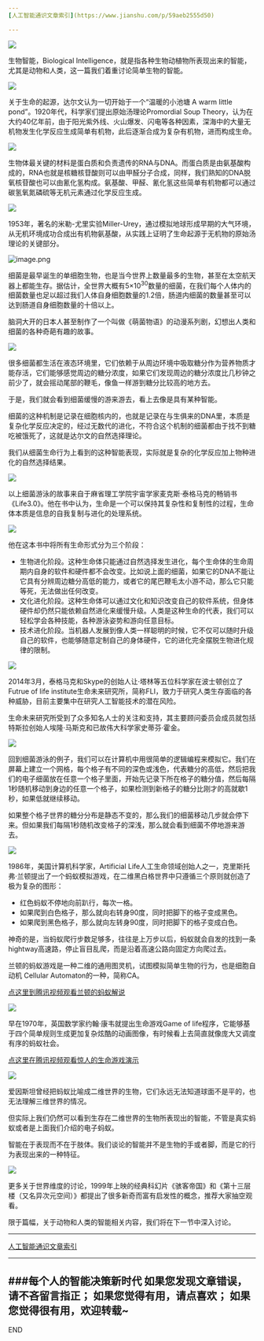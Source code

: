 ```yaml
---
[人工智能通识文章索引](https://www.jianshu.com/p/59aeb2555d50)

---
```

![](imgs/4324074-f671b28ee4fd7e02.png?imageMogr2/auto-orient/strip%7CimageView2/2/w/1240)


生物智能，Biological Intelligence，就是指各种生物动植物所表现出来的智能，尤其是动物和人类，这一篇我们着重讨论简单生物的智能。

![](imgs/4324074-c61080eb88329029.png?imageMogr2/auto-orient/strip%7CimageView2/2/w/1240)

关于生命的起源，达尔文认为一切开始于一个“温暖的小池塘 A warm little pond”。1920年代，科学家们提出原始汤理论Promordial Soup Theory，认为在大约40亿年前，由于阳光紫外线、火山爆发、闪电等各种因素，深海中的大量无机物发生化学反应生成简单有机物，此后逐渐合成为复杂有机物，进而构成生命。

![](imgs/4324074-80497ba500de9b20.png?imageMogr2/auto-orient/strip%7CimageView2/2/w/1240)

生物体最关键的材料是蛋白质和负责遗传的RNA与DNA。而蛋白质是由氨基酸构成的，RNA也就是核糖核苷酸则可以由甲醛分子合成，同样，我们熟知的DNA脱氧核苷酸也可以由氰化氢构成。氨基酸、甲醛、氰化氢这些简单有机物都可以通过碳氢氧氮磷硫等无机元素通过化学反应生成。

![](imgs/4324074-dd0ee34b76c95a94.png?imageMogr2/auto-orient/strip%7CimageView2/2/w/1240)

1953年，著名的米勒-尤里实验Miller-Urey，通过模拟地球形成早期的大气环境，从无机环境成功合成出有机物氨基酸，从实践上证明了生命起源于无机物的原始汤理论的关键部分。

![image.png](imgs/4324074-1855d9d3d7b0c88c.png?imageMogr2/auto-orient/strip%7CimageView2/2/w/1240)

细菌是最早诞生的单细胞生物，也是当今世界上数量最多的生物，甚至在太空航天器上都能生存。据估计，全世界大概有5×10<sup>30</sup>数量的细菌，在我们每个人体内的细菌数量也足以超过我们人体自身细胞数量的1.2倍，肠道内细菌的数量甚至可以达到肠道自身细胞数量的十倍以上。

脑洞大开的日本人甚至制作了一个叫做《萌菌物语》的动漫系列剧，幻想出人类和细菌的各种奇葩有趣的故事。

![](imgs/4324074-1fe1a04eec4a4e9c.png?imageMogr2/auto-orient/strip%7CimageView2/2/w/1240)

很多细菌都生活在液态环境里，它们依赖于从周边环境中吸取糖分作为营养物质才能存活，它们能够感觉周边的糖分浓度，如果它们发现周边的糖分浓度比几秒钟之前少了，就会摇动尾部的鞭毛，像鱼一样游到糖分比较高的地方去。

于是，我们就会看到细菌缓慢的游来游去，看上去像是具有某种智能。

细菌的这种机制是记录在细胞核内的，也就是记录在与生俱来的DNA里，本质是复杂化学反应决定的，经过无数代的进化，不符合这个机制的细菌都由于找不到糖吃被饿死了，这就是达尔文的自然选择理论。

我们从细菌生命行为上看到的这种智能表现，实际就是复杂的化学反应加上物种进化的自然选择结果。

![](imgs/4324074-66829d600e37c71b.png?imageMogr2/auto-orient/strip%7CimageView2/2/w/1240)

以上细菌游泳的故事来自于麻省理工学院宇宙学家麦克斯·泰格马克的畅销书《Life3.0》。他在书中认为，生命是一个可以保持其复杂性和复制性的过程，生命体本质是信息的自我复制与进化的处理系统。


![](imgs/4324074-5c460e8ab2f0f03b.png?imageMogr2/auto-orient/strip%7CimageView2/2/w/1240)

他在这本书中将所有生命形式分为三个阶段：
* 生物进化阶段。这种生命体只能通过自然选择发生进化，每个生命体的生命周期内自身的软件和硬件都不会改变。比如说上面的细菌，如果它的DNA不能让它具有分辨周边糖分高低的能力，或者它的尾巴鞭毛太小游不动，那么它只能等死，无法做出任何改变。
* 文化进化阶段。这种生命体可以通过文化和知识改变自己的软件系统，但身体硬件却仍然只能依赖自然进化来缓慢升级。人类是这种生命的代表，我们可以轻松学会各种技能，各种游泳姿势和游向任意目标。
* 技术进化阶段。当机器人发展到像人类一样聪明的时候，它不仅可以随时升级自己的软件，也能够随意定制自己的身体硬件，它的进化完全摆脱生物进化规律的限制。

![](imgs/4324074-2caf82abfbe87c3f.png?imageMogr2/auto-orient/strip%7CimageView2/2/w/1240)

2014年3月，泰格马克和Skype的创始人让·塔林等五位科学家在波士顿创立了Futrue of life institute生命未来研究所，简称FLI，致力于研究人类生存面临的各种威胁，目前主要集中在研究人工智能技术的潜在风险。

生命未来研究所受到了众多知名人士的关注和支持，其主要顾问委员会成员就包括特斯拉创始人埃隆·马斯克和已故伟大科学家史蒂芬·霍金。

![](imgs/4324074-1d70e1c78a70b133.png?imageMogr2/auto-orient/strip%7CimageView2/2/w/1240)

回到细菌游泳的例子，我们可以在计算机中用很简单的逻辑编程来模拟它。我们在屏幕上建立一个网格，每个格子有不同的深色或浅色，代表糖分的高低，然后把我们的电子细菌放在任意一个格子里面，开始先记录下所在格子的糖分值，然后每隔1秒随机移动到身边的任意一个格子，如果检测到新格子的糖分比刚才的高就歇1秒，如果低就继续移动。

如果整个格子世界的糖分分布是静态不变的，那么我们的细菌移动几步就会停下来。但如果我们每隔1秒随机改变格子的深浅，那么就会看到细菌不停地游来游去。

![](imgs/4324074-21cec360397f6151.png?imageMogr2/auto-orient/strip%7CimageView2/2/w/1240)

1986年，美国计算机科学家，Artificial Life人工生命领域创始人之一，克里斯托弗·兰顿提出了一个蚂蚁模拟游戏，在二维黑白格世界中只遵循三个原则就创造了极为复杂的图形：
* 红色蚂蚁不停地向前趴行，每次一格。
* 如果爬到白色格子，那么就向右转身90度，同时把脚下的格子变成黑色。
* 如果爬到黑色格子，那么就向左转身90度，同时把脚下的格子变成白色。

神奇的是，当蚂蚁爬行步数足够多，往往是上万步以后，蚂蚁就会自发的找到一条hightway高速路，停止盲目乱爬，而是沿着高速公路向固定方向爬过去。

兰顿的蚂蚁游戏是一种二维的通用图灵机，试图模拟简单生物的行为，也是细胞自动机 Cellular Automaton的一种，简称CA。

[点这里到腾讯视频观看兰顿的蚂蚁解说](https://v.qq.com/x/page/v0782h8bgic.html)

![](imgs/4324074-f79e8cb71e18dfe2.png?imageMogr2/auto-orient/strip%7CimageView2/2/w/1240)

早在1970年，英国数学家约翰·康韦就提出生命游戏Game of life程序，它能够基于四个简单规则生成更加复杂炫酷的动画图像，有时候看上去简直就像庞大又调度有序的蚂蚁社会。

[点这里在腾讯视频观看惊人的生命游戏演示](https://v.qq.com/x/page/l0782iumsnn.html)

![](imgs/4324074-a1c5cbc7ef05def9.png?imageMogr2/auto-orient/strip%7CimageView2/2/w/1240)

爱因斯坦曾经把蚂蚁比喻成二维世界的生物，它们永远无法知道球面不是平的，也无法理解三维世界的情况。

但实际上我们仍然可以看到生存在二维世界的生物所表现出的智能，不管是真实蚂蚁或者是上面我们介绍的电子蚂蚁。

智能在于表现而不在于肢体。我们谈论的智能并不是生物的手或者脚，而是它的行为表现出来的一种特征。

![](imgs/4324074-4b5f253c83aac497.png?imageMogr2/auto-orient/strip%7CimageView2/2/w/1240)

更多关于世界维度的讨论，1999年上映的经典科幻片《骇客帝国》和《第十三层楼（又名异次元空间）》都提出了很多新奇而富有启发性的概念，推荐大家抽空观看。

限于篇幅，关于动物和人类的智能相关内容，我们将在下一节中深入讨论。


---

[人工智能通识文章索引](https://www.jianshu.com/p/59aeb2555d50)

---
###每个人的智能决策新时代
如果您发现文章错误，请不吝留言指正；
如果您觉得有用，请点喜欢；
如果您觉得很有用，欢迎转载~
---
END